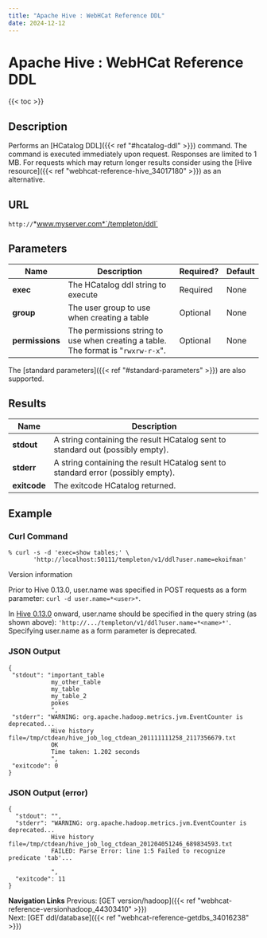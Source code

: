 ```yaml
---
title: "Apache Hive : WebHCat Reference DDL"
date: 2024-12-12
---
```


# Apache Hive : WebHCat Reference DDL

{{< toc >}}

## Description

Performs an [HCatalog DDL]({{< ref "#hcatalog-ddl" >}}) command. The command is executed immediately upon request. Responses are limited to 1 MB. For requests which may return longer results consider using the [Hive resource]({{< ref "webhcat-reference-hive_34017180" >}}) as an alternative.

## URL

`http://`*www.myserver.com*`/templeton/ddl`

## Parameters

| Name | Description | Required? | Default |
| --- | --- | --- | --- |
| **exec** | The HCatalog ddl string to execute | Required | None |
| **group** | The user group to use when creating a table | Optional | None |
| **permissions** | The permissions string to use when creating a table. The format is "`rwxrw-r-x`". | Optional | None |

The [standard parameters]({{< ref "#standard-parameters" >}}) are also supported.

## Results

| Name | Description |
| --- | --- |
| **stdout** | A string containing the result HCatalog sent to standard out (possibly empty). |
| **stderr** | A string containing the result HCatalog sent to standard error (possibly empty). |
| **exitcode** | The exitcode HCatalog returned. |

## Example

### Curl Command

```
% curl -s -d 'exec=show tables;' \
       'http://localhost:50111/templeton/v1/ddl?user.name=ekoifman'

```

Version information

Prior to Hive 0.13.0, user.name was specified in POST requests as a form parameter: `curl -d user.name=*<user>*`.

In [Hive 0.13.0](https://issues.apache.org/jira/browse/HIVE-6576) onward, user.name should be specified in the query string (as shown above): `'http://.../templeton/v1/ddl?user.name=*<name>*'`. Specifying user.name as a form parameter is deprecated.

### JSON Output

```
{
 "stdout": "important_table
            my_other_table
            my_table
            my_table_2
            pokes
            ",
 "stderr": "WARNING: org.apache.hadoop.metrics.jvm.EventCounter is deprecated...
            Hive history file=/tmp/ctdean/hive_job_log_ctdean_201111111258_2117356679.txt
            OK
            Time taken: 1.202 seconds
            ",
 "exitcode": 0
}

```

### JSON Output (error)

```
{
  "stdout": "",
  "stderr": "WARNING: org.apache.hadoop.metrics.jvm.EventCounter is deprecated...
            Hive history file=/tmp/ctdean/hive_job_log_ctdean_201204051246_689834593.txt
            FAILED: Parse Error: line 1:5 Failed to recognize predicate 'tab'...

            ",
  "exitcode": 11
}

```

**Navigation Links**
Previous: [GET version/hadoop]({{< ref "webhcat-reference-versionhadoop_44303410" >}})  
 Next: [GET ddl/database]({{< ref "webhcat-reference-getdbs_34016238" >}})



 

 

